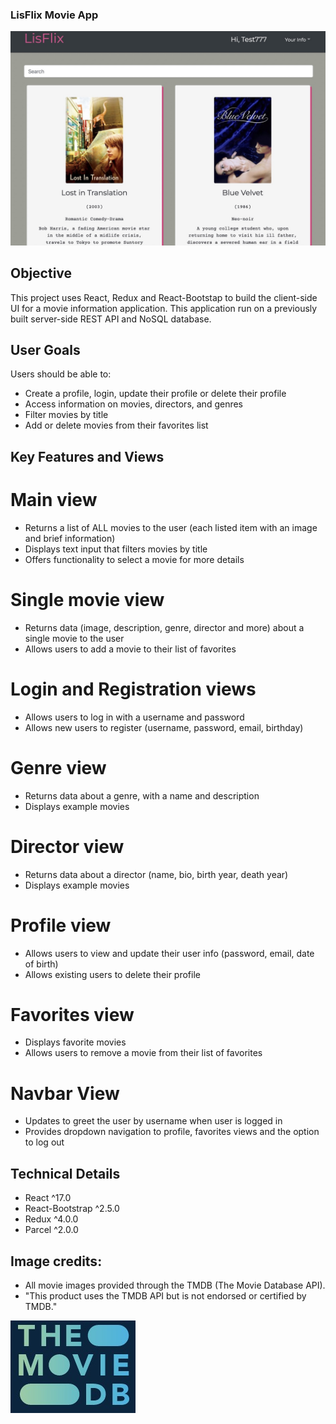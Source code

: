 ### LisFlix Movie App 

![LisFlix Movie App](/img/LisFlix.jpg)

## Objective
This project uses React, Redux and React-Bootstap to build the client-side UI for a movie information application. This application run on a previously built server-side REST API and NoSQL database.

## User Goals
Users should be able to:
* Create a profile, login, update their profile or delete their profile
* Access information on movies, directors, and genres
* Filter movies by title
* Add or delete movies from their favorites list

## Key Features and Views

# Main view
* Returns a list of ALL movies to the user (each listed item with an image and brief information)
* Displays text input that filters movies by title
* Offers functionality to select a movie for more details

# Single movie view
* Returns data (image, description, genre, director and more) about a single movie to the user
* Allows users to add a movie to their list of favorites

# Login and Registration views
* Allows users to log in with a username and password
* Allows new users to register (username, password, email, birthday)

# Genre view
* Returns data about a genre, with a name and description
* Displays example movies

# Director view
* Returns data about a director (name, bio, birth year, death year)
* Displays example movies

# Profile view
* Allows users to view and update their user info (password, email, date of birth)
* Allows existing users to delete their profile

# Favorites view
* Displays favorite movies
* Allows users to remove a movie from their list of favorites

# Navbar View
* Updates to greet the user by username when user is logged in
* Provides dropdown navigation to profile, favorites views and the option to log out

## Technical Details
* React ^17.0
* React-Bootstrap ^2.5.0
* Redux ^4.0.0
* Parcel ^2.0.0

## Image credits:
* All movie images provided through the TMDB (The Movie Database API). 
* "This product uses the TMDB API but is not endorsed or certified by TMDB."

![LisFlix Movie App](/img/TheMovieDB.jpg)